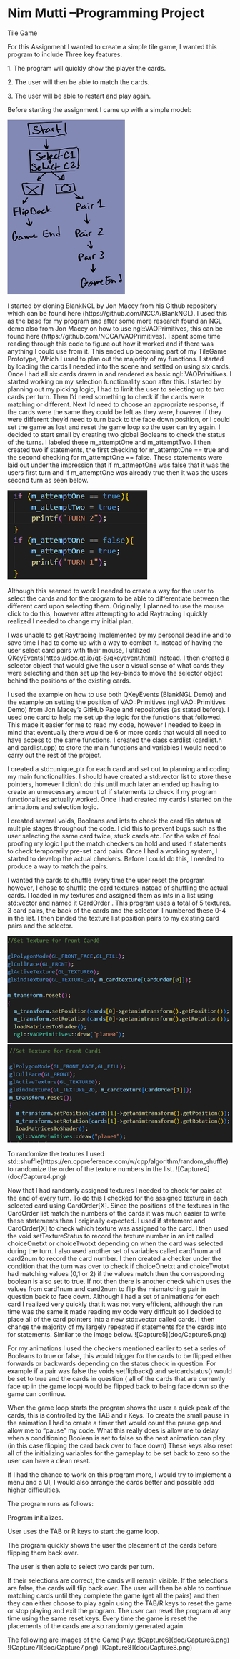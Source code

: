 # Nim Mutti –Programming Project

Tile Game

<p>For this Assignment I wanted to create a simple tile game, I wanted this program to include Three key features. </p>

<p>1.	The program will quickly show the player the cards.</p>
<p>2.	The user will then be able to match the cards.</p>
<p>3.	The user will be able to restart and play again.</p>

<p>Before starting the assignment I came up with a simple model:</p>

![baseplan](doc/baseplan.png) 

<p>I started by cloning BlankNGL by Jon Macey from his Github repository which can be found here (https://github.com/NCCA/BlankNGL). I used this as the base for my program and after some more research found an NGL demo also from Jon Macey on how to use ngl::VAOPrimitives, this can be found here (https://github.com/NCCA/VAOPrimitives). I spent some time reading through this code to figure out how it worked and if there was anything I could use from it. This ended up becoming part of my TileGame Prototype, Which I used to plan out the majority of my functions. I started by loading the cards I needed into the scene and settled on using six cards. Once I had all six cards drawn in and rendered as basic ngl::VAOPrimitives. I started working on my selection functionality soon after this. I started by planning out my picking logic, I had to limit the user to selecting up to two cards per turn. Then I’d need something to check if the cards were matching or different. Next I’d need to choose an appropriate response, if the cards were the same they could be left as they were, however if they were different they’d need to turn back to the face down position, or I could set the game as lost and reset the game loop so the user can try again. I decided to start small by creating two global Booleans to check the status of the turns. I labeled these m_attemptOne and m_attemptTwo. I then created two if statements, the first checking for m_attemptOne == true and the second checking for m_attemptOne == false. These statements were laid out under the impression that if m_attmeptOne was false that it was the users first turn and If m_attemptOne was already true then it was the users second turn as seen below.</p>

![Capture](doc/Capture.png)

<p>Although this seemed to work I needed to create a way for the user to select the cards and for the program to be able to differentiate between the different card upon selecting them. Originally, I planned to use the mouse click to do this, however after attempting to add Raytracing I quickly realized I needed to change my initial plan.</p>
<p>I was unable to get Raytracing Implemented by my personal deadline and to save time I had to come up with a way to combat it. Instead of having the user select card pairs with their mouse, I utilized QKeyEvents(https://doc.qt.io/qt-6/qkeyevent.html) instead. I then created a selector object that would give the user a visual sense of what cards they were selecting and then set up the key-binds to move the selector object behind the positions of the existing cards.</p>
<p>I used the example on how to use both QKeyEvents (BlankNGL Demo) and the example on setting the position of VAO::Primitives (ngl VAO::Primitives Demo) from Jon Macey’s GitHub Page and repositories (as stated before). I used one card to help me set up the logic for the functions that followed. This made it easier for me to read my code, however I needed to keep in mind that eventually there would be 6 or more cards that would all need to have access to the same functions. I created the class cardlist (cardlist.h and cardlist.cpp) to store the main functions and variables I would need to carry out the rest of the project. </p>
<p>I created a std::unique_ptr for each card and set out to planning and coding my main functionalities. I should have created a std:vector list to store these pointers, however I didn’t do this until much later an ended up having to create an unnecessary amount of if statements to check if my program functionalities actually worked. Once I had created my cards I started on the animations and selection logic. </p>
<p>I created several voids, Booleans and ints to check the card flip status at multiple stages throughout the code. I did this to prevent bugs such as the user selecting the same card twice, stuck cards etc. For the sake of fool proofing my logic I put the match checkers on hold and used if statements to check temporarily pre-set card pairs. Once I had a working system, I started to develop the actual checkers. Before I could do this, I needed to produce a way to match the pairs. </p>
<p>I wanted the cards to shuffle every time the user reset the program however, I chose to shuffle the card textures instead of shuffling the actual cards. I loaded in my textures and assigned them as ints in a list using std:vector and named it CardOrder  . This program uses a total of 5 textures. 3 card pairs, the back of the cards and the selector. I numbered these 0-4 in the list. I then binded the texture list position pairs to my existing card pairs and the selector. </p>

![Capture2](doc/Capture2.png)
![Capture3](doc/Capture3.png)

<p>To randomize the textures I used std::shuffle(https://en.cppreference.com/w/cpp/algorithm/random_shuffle) to randomize the order of the texture numbers in the list. 
![Capture4](doc/Capture4.png)

<p>Now that I had randomly assigned textures I needed to check for pairs at the end of every turn. To do this I checked for the assigned texture in each selected card using CardOrder[X]. Since the positions of the textures in the CardOrder list match the numbers of the cards it was much easier to write these statements then I originally expected. I used if statement and CardOrder[X] to check which texture was assigned to the card. I then used the void setTextureStatus to record the texture number in an int called choiceOnetxt or choiceTwotxt depending on when the card was selected during the turn. I also used another set of variables called card1num and card2num to record the card number. I then created a checker under the condition that the turn was over to check if choiceOnetxt and choiceTwotxt had matching values (0,1 or 2) if the values match then the corresponding boolean is also set to true. If not then there is another check which uses the values from card1num and card2num to flip the mismatching pair in question back to face down. Although I had a set of animations for each card I realized very quickly that it was not very efficient, although the run time was the same it made reading my code very difficult so I decided to place all of the card pointers into a new std::vector called cards. I then change the majority of my largely repeated if statements for the cards into for statements. Similar to the image below.
![Capture5](doc/Capture5.png)

<p> For my animations I used the checkers mentioned earlier to set a series of Booleans to true or false, this would trigger for the cards to be flipped either forwards or backwards depending on the status check in question. For example if a pair was false the voids setflipback() and setcardstatus() would be set to true and the cards in question ( all of the cards that are currently face up in the game loop) would be flipped back to being face down so the game can continue. </p>

<p>When the game loop starts the program shows the user a quick peak of the cards, this is controlled by the TAB and r Keys. To create the small pause in the animation I had to create a timer that would count the pause gap and allow me to “pause” my code. What this really does is allow me to delay when a conditioning Boolean is set to false so the next animation can play (in this case flipping the card back over to face down) These keys also reset all of the initializing variables for the gameplay to be set back to zero so the user can have a clean reset. </p>
<p>If I had the chance to work on this program more, I would try to implement a menu and a UI, I would also arrange the cards better and possible add higher difficulties. </p>
<p>The program runs as follows:</p>
<p>Program initializes.</p>
<p>User uses the TAB or R keys to start the game loop.</p>
<p>The program quickly shows the user the placement of the cards before flipping them back over.</p>
<p>The user is then able to select two cards per turn. </p>
<p>If their selections are correct, the cards will remain visible. If the selections are false, the cards will flip back over. The user will then be able to continue matching cards until they complete the game (get all the pairs) and then they can either choose to play again using the TAB/R keys to reset the game or stop playing and exit the program. The user can reset the program at any time using the same reset keys. Every time the game is reset the placements of the cards are also randomly generated again.</p>
<p>The following are images of the Game Play:
![Capture6](doc/Capture6.png)
![Capture7](doc/Capture7.png)
![Capture8](doc/Capture8.png)



